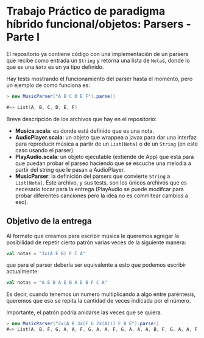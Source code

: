 # Trabajo Práctico de paradigma híbrido funcional/objetos: Parsers - Parte I

El repositorio ya contiene código con una implementación de un parsers que recibe como entrada un `String` y retorna una lista de `Nota`s, donde lo que es una `Nota` es un ya tipo definido.

Hay tests mostrando el funcionamiento del parser hasta el momento, pero un ejemplo de como funciona es:

```scala
> new MusicParser("A B C D E F").parse()

#=> List(A, B, C, D, E, F)
```

Breve descripción de los archivos que hay en el repositorio:

- **Musica.scala**: es donde está definido que es una nota.
- **AudioPlayer.scala**: un objeto que wrappea a javax para dar una interfaz para reproducir música a partir de un `List[Nota]` o de un `String` (en este caso usando el parser).
- **PlayAudio.scala**: un objeto ejecutable (extiende de App) que está para que puedan probar el parseo haciendo que se escuche una melodía a partir del string que le pasan a AudioPlayer.
- **MusicParser**: la definición del parsers que convierte `String` a `List[Nota]`. Este archivo, y sus tests, son los únicos archivos que es necesario tocar para la entrega (PlayAudio se puede modifcar para probar diferentes canciones pero la idea no es commitear cambios a eso).

## Objetivo de la entrega

Al formato que creamos para escribir música le queremos agregar la posibilidad de repetir cierto patrón varias veces de la siguiente manera:

```scala
val notas = "3x(A E B) F C A"
```

que para el parser debería ser equivalente a esto que podemos escribir actualmente:

```scala
val notas = "A E B A E B A E B F C A"
```

Es decir, cuando tenemos un numero multiplicando a algo entre paréntesis, queremos que eso se repita la cantidad de veces indicada por el número.

Importante, el patrón podría anidarse las veces que se quiera.

```scala
> new MusicParser("2x(A B 3x(F G 2x(A))) F B E").parse()
#=> List(A, B, F, G, A, A, F, G, A, A, F, G, A, A, A, B, F, G, A, A, F, G, A, A, F, G, A, A, F, B, E)
```
